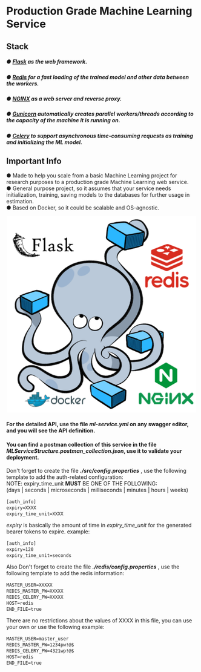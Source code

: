 # Production Grade Machine Learning Service  

## Stack
##### ● [Flask](https://flask.palletsprojects.com/en/2.0.x/) as the web framework.
##### ● [Redis](https://redis.io/) for a fast loading of the trained model and other data between the workers.
##### ● [NGINX](https://www.nginx.com/) as a web server and reverse proxy.
##### ● [Gunicorn](https://gunicorn.org/) automatically creates parallel workers/threads according to the capacity of the machine it is running on.  
##### ● [Celery](https://docs.celeryproject.org/en/stable/getting-started/introduction.html) to support asynchronous time-consuming requests as training and initializing the ML model.   

## Important Info
 ● Made to help you scale from a basic Machine Learning project for research purposes to a production grade Machine Learning web service.  
 ● General purpose project, so it assumes that your service needs initialization, training, saving models to the databases for further usage in estimation.  
 ● Based on Docker, so it could be scalable and OS-agnostic.  

<p align="center">
    <img style='width: 500px' src="readme_structure.png"/>
</p>

#### For the detailed API, use the file  ***ml-service.yml***  on any swagger editor, and you will see the API definition.  

#### You can find a postman collection of this service in the file  ***MLServiceStructure.postman_collection.json***, use it to validate your deployment. 


Don't forget to create the file ***./src/config.properties*** , use the following template to add the auth-related configuration:  
NOTE: expiry_time_unit **MUST** BE ONE OF THE FOLLOWING:  
(days | seconds | microseconds | milliseconds | minutes | hours | weeks)
```./src/config.properties
[auth_info]
expiry=XXXX
expiry_time_unit=XXXX  
```
*expiry* is basically the amount of time in *expiry_time_unit* for the generated bearer tokens to expire.
example:
```./src/config.properties
[auth_info]
expiry=120
expiry_time_unit=seconds  
```

Also Don't forget to create the file ***./redis/config.properties*** , use the following template to add the redis information:
```./redis/config.properties
MASTER_USER=XXXXX
REDIS_MASTER_PW=XXXXX
REDIS_CELERY_PW=XXXXX
HOST=redis
END_FILE=true
```
There are no restrictions about the values of XXXX in this file, you can use your own or use the following example:
```./redis/config.properties
MASTER_USER=master_user
REDIS_MASTER_PW=1234pw!@$
REDIS_CELERY_PW=4321wp!@$
HOST=redis
END_FILE=true
```
